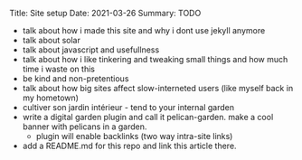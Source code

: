 Title: Site setup
Date: 2021-03-26
Summary: TODO

- talk about how i made this site and why i dont use jekyll anymore
- talk about solar
- talk about javascript and usefullness
- talk about how i like tinkering and tweaking small things and how much time i waste on this
- be kind and non-pretentious
- talk about how big sites affect slow-interneted users (like myself back in my hometown)
- cultiver son jardin intérieur - tend to your internal garden
- write a digital garden plugin and call it pelican-garden. make a cool banner with pelicans in a garden.
  - plugin will enable backlinks (two way intra-site links)
- add a README.md for this repo and link this article there.
